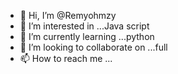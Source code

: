 - 👋 Hi, I’m @Remyohmzy
- 👀 I’m interested in ...Java script 
- 🌱 I’m currently learning ...python 
- 💞️ I’m looking to collaborate on ...full
- 📫 How to reach me ...

<!---
Remyohmzy/Remyohmzy is a ✨ special ✨ repository because its `README.md` (this file) appears on your GitHub profile.
You can click the Preview link to take a look at your changes.
--->
